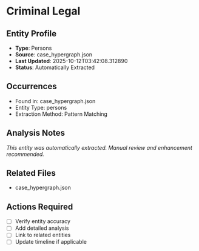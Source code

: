 # Criminal Legal

## Entity Profile
- **Type**: Persons
- **Source**: case_hypergraph.json
- **Last Updated**: 2025-10-12T03:42:08.312890
- **Status**: Automatically Extracted

## Occurrences
- Found in: case_hypergraph.json
- Entity Type: persons
- Extraction Method: Pattern Matching

## Analysis Notes
*This entity was automatically extracted. Manual review and enhancement recommended.*

## Related Files
- case_hypergraph.json

## Actions Required
- [ ] Verify entity accuracy
- [ ] Add detailed analysis
- [ ] Link to related entities
- [ ] Update timeline if applicable
